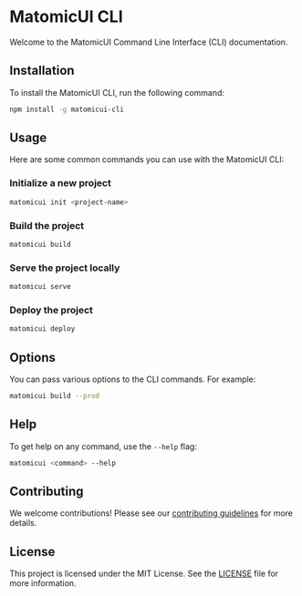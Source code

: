 # MatomicUI CLI

Welcome to the MatomicUI Command Line Interface (CLI) documentation.

## Installation

To install the MatomicUI CLI, run the following command:

```sh
npm install -g matomicui-cli
```

## Usage

Here are some common commands you can use with the MatomicUI CLI:

### Initialize a new project

```sh
matomicui init <project-name>
```

### Build the project

```sh
matomicui build
```

### Serve the project locally

```sh
matomicui serve
```

### Deploy the project

```sh
matomicui deploy
```

## Options

You can pass various options to the CLI commands. For example:

```sh
matomicui build --prod
```

## Help

To get help on any command, use the `--help` flag:

```sh
matomicui <command> --help
```

## Contributing

We welcome contributions! Please see our [contributing guidelines](CONTRIBUTING.md) for more details.

## License

This project is licensed under the MIT License. See the [LICENSE](LICENSE) file for more information.